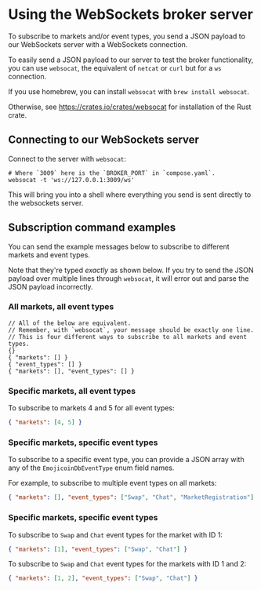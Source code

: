 
# Using the WebSockets broker server
To subscribe to markets and/or event types, you send a JSON payload to our WebSockets server with a WebSockets connection.

To easily send a JSON payload to our server to test the broker functionality, you can use `websocat`, the equivalent of `netcat` or `curl` but for a `ws` connection.

If you use homebrew, you can install `websocat` with `brew install websocat`.

Otherwise, see https://crates.io/crates/websocat for installation of the Rust
crate.

## Connecting to our WebSockets server

Connect to the server with `websocat`:

```shell
# Where `3009` here is the `BROKER_PORT` in `compose.yaml`.
websocat -t 'ws://127.0.0.1:3009/ws'
```

This will bring you into a shell where everything you send is sent directly
to the websockets server.

## Subscription command examples
You can send the example messages below to subscribe to different markets
and event types.

Note that they're typed *exactly* as shown below. If you try to send the JSON
payload over multiple lines through `websocat`, it will error out and parse
the JSON payload incorrectly.
### All markets, all event types

```json5
// All of the below are equivalent.
// Remember, with `websocat`, your message should be exactly one line.
// This is four different ways to subscribe to all markets and event types.
{}
{ "markets": [] }
{ "event_types": [] }
{ "markets": [], "event_types": [] }
```

### Specific markets, all event types
To subscribe to markets 4 and 5 for all event types:

```json
{ "markets": [4, 5] }
```

### Specific markets, specific event types
To subscribe to a specific event type, you can provide a JSON array with any of
the `EmojicoinDbEventType` enum field names.

For example, to subscribe to multiple event types on all markets:
```json
{ "markets": [], "event_types": ["Swap", "Chat", "MarketRegistration"] }
```
### Specific markets, specific event types
To subscribe to `Swap` and `Chat` event types for the market with ID 1:
```json
{ "markets": [1], "event_types": ["Swap", "Chat"] }
```
To subscribe to `Swap` and `Chat` event types for the markets with ID 1 and 2:
```json
{ "markets": [1, 2], "event_types": ["Swap", "Chat"] }
```
